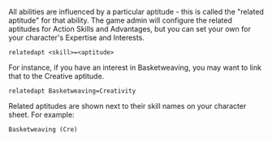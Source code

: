 All abilities are influenced by a particular aptitude - this is called the "related aptitude" for that ability.  The game admin will configure the related aptitudes for Action Skills and Advantages, but you can set your own for your character's Expertise and Interests.

 `relatedapt <skill>=<aptitude>`

For instance, if you have an interest in Basketweaving, you may want to link that to the Creative aptitude. 

`relatedapt Basketweaving=Creativity`
    
Related aptitudes are shown next to their skill names on your character sheet.   For example:

    Basketweaving (Cre)